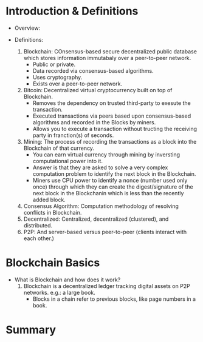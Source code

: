 # Introduction & Definitions
- Overview:

- Definitions:
    1. Blockchain: COnsensus-based secure decentralized public database which stores information immutabaly over a peer-to-peer network.
        - Public or private.
        - Data recorded via consensus-based algorithms.
        - Uses cryptography. 
        - Exists over a peer-to-peer network.
    2. Bitcoin: Decentralized virtual cryptocurrency built on top of Blockchain.
        - Removes the dependency on trusted third-party to exesute the transaction.
        - Executed transactions via peers based upon consensus-based algorithms and recorded in the Blocks by miners.
        - Allows you to execute a transaction without tructing the receiving party in franction(s) of seconds.
    3. Mining: The process of recording the transactions as a block into the Blockchain of that currency.
        - You can earn virtual currency through mining by inversting computational power into it.
        - Answer is that they are asked to solve a very complex computation problem to identify the next block in the Blockchain.
        - Miners use CPU power to identify a nonce (number used only once) through which they can create the digest/signature of the next block in the Blockchanin which is less than the recently added block.
    4. Consensus Algorithm: Computation methodology of resolving conflicts in Blockchain.
    5. Decentralized: Centralized, decentralized (clustered), and distributed.
    6. P2P: And server-based versus peer-to-peer (clients interact with each other.)


# Blockchain Basics
- What is Blockchain and how does it work?
    1. Blockchain is a decentralized ledger tracking digital assets on P2P networks. e.g.: a large book.
        - Blocks in a chain refer to previous blocks, like page numbers in a book.



# Summary

